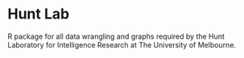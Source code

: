 # Hunt Lab

R package for all data wrangling and graphs required by the Hunt Laboratory for Intelligence Research at The University of Melbourne.
